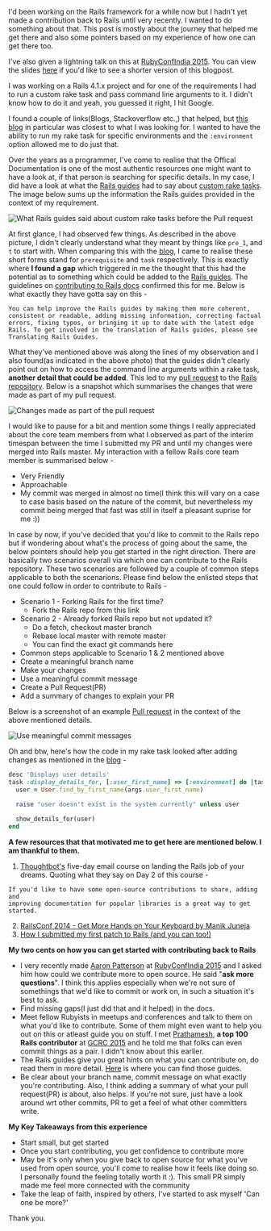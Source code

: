 I'd been working on the Rails framework for a while now but I hadn't yet made a contribution back to Rails until very recently. I wanted to do something about that. This post is mostly about the journey that helped me get there and also some pointers based on my experience of how one can get there too.

I've also given a lightning talk on this at [RubyConfIndia 2015](http://rubyconfindia.org/). You can view the slides [here](http://goo.gl/yr87oM) if you'd like to see a shorter version of this blogpost.

I was working on a Rails 4.1.x project and for one of the requirements I had to run a custom rake task and pass command line arguments to it. I didn't know how to do it and yeah, you guessed it right, I hit Google.

I found a couple of links(Blogs, Stackoverflow etc.,) that helped, but [this blog](http://davidlesches.com/blog/passing-arguments-to-a-rails-rake-task) in particular was closest to what I was looking for. I wanted to have the ability to run my rake task for specific environments and the `:environment` option allowed me to do just that.

Over the years as a programmer, I've come to realise that the Offical Documentation is one of the most authentic resources one might want to have a look at, if that person is searching for specific details. In my case, I did have a look at what the [Rails guides](http://guides.rubyonrails.org/) had to say about [custom rake tasks](http://guides.rubyonrails.org/command_line.html#custom-rake-tasks). The image below sums up the information the Rails guides provided in the context of my requirement.


![What Rails guides said about custom rake tasks before the Pull request](https://monosnap.com/file/uCXfQKxGbMTU9lqgLRXI1xtxcWF7Xi.png)


At first glance, I had observed few things. As described in the above picture, I didn't clearly understand what they meant by things like `pre_1`, and `t` to start with. When comparing this with the [blog](http://davidlesches.com/blog/passing-arguments-to-a-rails-rake-task), I came to realise these short forms stand for `prerequisite` and `task` respectively. This is exactly where **I found a gap** which triggered in me the thought that this had the potential as to something which could be added to the [Rails guides](http://guides.rubyonrails.org/). The guidelines on [contributing to Rails docs](http://guides.rubyonrails.org/contributing_to_ruby_on_rails.html#contributing-to-the-rails-documentation) confirmed this for me. Below is what exactly they have gotta say on this -

```
You can help improve the Rails guides by making them more coherent, consistent or readable, adding missing information, correcting factual errors, fixing typos, or bringing it up to date with the latest edge Rails. To get involved in the translation of Rails guides, please see Translating Rails Guides.
```

What they've mentioned above was along the lines of my observation and I also found(as indicated in the above photo) that the guides didn't clearly point out on how to access the command line arguments within a rake task, **another detail that could be added**. This led to my [pull request](https://github.com/rails/rails/pull/19357) to the [Rails repository](https://github.com/rails/rails). Below is a snapshot which summarises the changes that were made as part of my pull request.

![Changes made as part of the pull request](https://monosnap.com/file/F3Nh0PEZ8hNhxDs1kvHWN2vTGbr0CZ.png)

I would like to pause for a bit and mention some things I really appreciated about the core team members from what I observed as part of the interim timespan between the time I submitted my PR and until my changes were merged into Rails master. My interaction with a fellow Rails core team member is summarised below -

* Very Friendly
* Approachable
* My commit was merged in almost no time(I think this will vary on a case to case basis based on the nature of the commit, but nevertheless my commit being merged that fast was still in itself a pleasant suprise for me :))

In case by now, if you've decided that you'd like to commit to the Rails repo but if wondering about what's the process of going about the same, the below pointers should help you get started in the right direction. There are basically two scenarios overall via which one can contribute to the Rails repository. These two scenarios are followed by a couple of common steps applicable to both the scenarions. Please find below the enlisted steps that one could follow in order to contribute to Rails - 

* Scenario 1 - Forking Rails for the first time?
  * Fork the Rails repo from this link
* Scenario 2 - Already forked Rails repo but not updated it?
  * Do a fetch, checkout master branch
  * Rebase local master with remote master
  * You can find the exact git commands here
* Common steps applicable to Scenario 1 & 2 mentioned above
 * Create a meaningful branch name
 * Make your changes
 * Use a meaningful commit message
 * Create a Pull Request(PR)
 * Add a summary of changes to explain your PR

Below is a screenshot of an example [Pull request](https://github.com/rails/rails/pull/19357) in the context of the above mentioned details. 

![Use meaningful commit messages](https://monosnap.com/file/oiUZQ2QcOOUuMzzM4YyUC6htofOAl9.png)


Oh and btw, here's how the code in my rake task looked after adding changes as mentioned in the [blog](http://davidlesches.com/blog/passing-arguments-to-a-rails-rake-task) -

```ruby
desc 'Displays user details'
task :display_details_for, [:user_first_name] => [:environment] do |task, args|
  user = User.find_by_first_name(args.user_first_name)

  raise "user doesn't exist in the system currently" unless user
  
  show_details_for(user)
end
```


**A few resources that that motivated me to get here are mentioned below. I am thankful to them.**

1. [Thoughtbot's](https://www.youtube.com/watch?v=DndoNihAzv8) five-day email course on landing the Rails job of
your dreams. Quoting what they say on Day 2 of this course -
```
If you'd like to have some open-source contributions to share, adding and
improving documentation for popular libraries is a great way to get started.
```

2. [RailsConf 2014 - Get More Hands on Your Keyboard by Manik Juneja](https://www.youtube.com/watch?v=DndoNihAzv8)
3. [How I submitted my first patch to Rails (and you can too!)](http://nithinbekal.com/posts/first-rails-patch/)

**My two cents on how you can get started with contributing back to Rails**

* I very recently made [Aaron Patterson]() at [RubyConfIndia 2015](http://rubyconfindia.org/) and I asked him how could we contribute more to open source. He said "**ask more questions**". I think this applies especially when we're not sure of somethings that we'd like to commit or work on, in such a situation it's best to ask.
* Find missing gaps(I just did that and it helped) in the docs. 
* Meet fellow Rubyists in meetups and conferences and talk to them on what you'd like to contribute. Some of them might even want to help you out on this or atleast guide you on stuff. I met  [Prathamesh](https://github.com/prathamesh-sonpatki), **a top 100 Rails contributor** at [GCRC 2015](http://www.gardencityruby.org/) and he told me that folks can even commit things as a pair. I didn't know about this earlier.
* The Rails guides give you great hints on what you can contribute on, do read them in more detail. [Here](http://monosnap.com/image/k5CTXqfitz1f9mUQI95JqG6jjUVxIn) is where you can find those guides.
* Be clear about your branch name, commit message on what exactly you're contributing. Also, I think adding a summary of what your pull request(PR) is about, also helps. If you're not sure, just have a look around wrt other commits, PR to get a feel of what other committers write.


**My Key Takeaways from this experience**

* Start small, but get started
* Once you start contributing, you get confidence to contribute more
* May be it's only when you give back to open source for what you've used from open source, you'll come to realise how it feels like doing so. I personally found the feeling totally worth it :). This small PR simply made me feel more connected with the community
* Take the leap of faith, inspired by others, I've started to ask myself 'Can one be more?'

Thank you.
